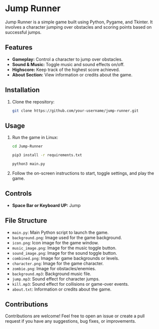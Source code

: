 
# Jump Runner

Jump Runner is a simple game built using Python, Pygame, and Tkinter. It involves a character jumping over obstacles and scoring points based on successful jumps.

## Features

- **Gameplay:** Control a character to jump over obstacles.
- **Sound & Music:** Toggle music and sound effects on/off.
- **Highscore:** Keep track of the highest score achieved.
- **About Section:** View information or credits about the game.

## Installation

1. Clone the repository:
   ```bash
   git clone https://github.com/your-username/jump-runner.git
   ```

## Usage

1. Run the game in Linux:
   ```bash
   cd Jump-Runner
   ```
   ```bash
   pip3 install -r requirements.txt
   ```
   ```bash
   python3 main.py
   ```

3. Follow the on-screen instructions to start, toggle settings, and play the game.

## Controls

- **Space Bar or Keyboard UP:** Jump

## File Structure

- `main.py`: Main Python script to launch the game.
- `background.png`: Image used for the game background.
- `icon.png`: Icon image for the game window.
- `music_image.png`: Image for the music toggle button.
- `sound_image.png`: Image for the sound toggle button.
- `combined.png`: Image for game backgrounds or levels.
- `character.png`: Image for the game character.
- `zombie.png`: Image for obstacles/enemies.
- `background.mp3`: Background music file.
- `jump.mp3`: Sound effect for character jumps.
- `kill.mp3`: Sound effect for collisions or game-over events.
- `about.txt`: Information or credits about the game.

## Contributions

Contributions are welcome! Feel free to open an issue or create a pull request if you have any suggestions, bug fixes, or improvements.
